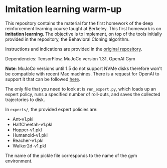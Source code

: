 # Imitation learning warm-up

This repository contains the material for the first homework of the deep reinforcement 
learning course taught at Berkeley.
This first homework is on **imitation learning**.
The objective is to implement, on top of the tools initially provided in the repository, 
the Behavioral Cloning algorithm.

Instructions and indications are provided in the 
[original repository](https://github.com/berkeleydeeprlcourse/homework/tree/master/hw1).

Dependencies: TensorFlow, MuJoCo version 1.31, OpenAI Gym

**Note**: MuJoCo versions until 1.5 do not support NVMe disks therefore won't be compatible 
with recent Mac machines. There is a request for OpenAI to support it that can be followed 
[here](https://github.com/openai/gym/issues/638).

The only file that you need to look at is `run_expert.py`, which loads up an expert policy, 
runs a specified number of roll-outs, and saves the collected trajectories to disk.

In `experts/`, the provided expert policies are:

* Ant-v1.pkl
* HalfCheetah-v1.pkl
* Hopper-v1.pkl
* Humanoid-v1.pkl
* Reacher-v1.pkl
* Walker2d-v1.pkl

The name of the pickle file corresponds to the name of the gym environment.
